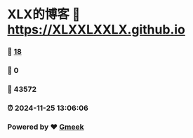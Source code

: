 # XLX的博客 :link: https://XLXXLXXLX.github.io 
### :page_facing_up: [18](https://XLXXLXXLX.github.io/tag.html) 
### :speech_balloon: 0 
### :hibiscus: 43572 
### :alarm_clock: 2024-11-25 13:06:06 
### Powered by :heart: [Gmeek](https://github.com/Meekdai/Gmeek)
